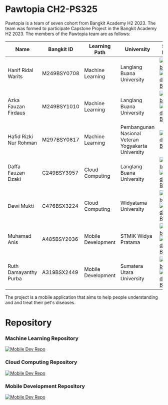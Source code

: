 <!--

**Here are some ideas to get you started:**

🙋‍♀️ A short introduction - what is your organization all about?
🌈 Contribution guidelines - how can the community get involved?
👩‍💻 Useful resources - where can the community find your docs? Is there anything else the community should know?
🍿 Fun facts - what does your team eat for breakfast?
🧙 Remember, you can do mighty things with the power of [Markdown](https://docs.github.com/github/writing-on-github/getting-started-with-writing-and-formatting-on-github/basic-writing-and-formatting-syntax)
-->

# Pawtopia CH2-PS325
Pawtopia is a team of seven cohort from Bangkit Academy H2 2023. The team was formed to participate Capstone Project in the Bangkit Academy H2 2023. The members of the Pawtopia team are as follows:

| Name  | Bangkit ID | Learning Path | University | Social Media |
| ------------- | ------------- | ------------- | ------------- | ------------- |
| Hanif Ridal Warits  | M249BSY0708  | Machine Learning | Langlang Buana University | <div id="badges"> <a href="https://github.com/HanifRidal">   <img src="https://img.shields.io/badge/GITHUB-black?style=for-the-badge&logo=github" alt="Github Badge"/></a> <a href="https://www.linkedin.com/in/hanifkrong/"> <img src="https://img.shields.io/badge/LinkedIn-blue?style=for-the-badge&logo=linkedin&logoColor=white" alt="LinkedIn Badge"/> </a> </div>  |
| Azka Fauzan Firdaus  | M249BSY1010  | Machine Learning | Langlang Buana University | <div id="badges"> <a href="https://github.com/aceK-Azka">   <img src="https://img.shields.io/badge/GITHUB-black?style=for-the-badge&logo=github" alt="Github Badge"/></a> <a href="https://linkedin.com/in/azka-fauzan-firdaus-982289239/"> <img src="https://img.shields.io/badge/LinkedIn-blue?style=for-the-badge&logo=linkedin&logoColor=white" alt="LinkedIn Badge"/> </a> </div>  |
| Hafid Rizki Nur Rohman  | M297BSY0817  | Machine Learning | Pembangunan Nasional Veteran Yogyakarta University | <div id="badges"> </a> <a href="https://www.linkedin.com/in/hafid-rizki-nur-rohman/"> <img src="https://img.shields.io/badge/LinkedIn-blue?style=for-the-badge&logo=linkedin&logoColor=white" alt="LinkedIn Badge"/> </a> </div>  |
| Daffa Fauzan Dzaki  | C249BSY3957  | Cloud Computing | Langlang Buana University | <div id="badges"> <a href="https://github.com/DaffafauzanD">   <img src="https://img.shields.io/badge/GITHUB-black?style=for-the-badge&logo=github" alt="Github Badge"/></a> <a href="https://www.linkedin.com/in/daffa-fauzan-dzaki-521206280/"> <img src="https://img.shields.io/badge/LinkedIn-blue?style=for-the-badge&logo=linkedin&logoColor=white" alt="LinkedIn Badge"/> </a> </div>  |
| Dewi Mukti  | C476BSX3224  | Cloud Computing | Widyatama University | <div id="badges"> <a href="https://github.com/dewimukti06">   <img src="https://img.shields.io/badge/GITHUB-black?style=for-the-badge&logo=github" alt="Github Badge"/></a> <a href="https://www.linkedin.com/in/dewi-mukti-95710525b/"> <img src="https://img.shields.io/badge/LinkedIn-blue?style=for-the-badge&logo=linkedin&logoColor=white" alt="LinkedIn Badge"/> </a> </div>  |
| Muhamad Anis  | A485BSY2036  | Mobile Development | STMIK Widya Pratama | <div id="badges"> <a href="https://github.com/anismhub">   <img src="https://img.shields.io/badge/GITHUB-black?style=for-the-badge&logo=github" alt="Github Badge"/></a> <a href="https://www.linkedin.com/in/muhamad-anis-30a7b7180/"> <img src="https://img.shields.io/badge/LinkedIn-blue?style=for-the-badge&logo=linkedin&logoColor=white" alt="LinkedIn Badge"/> </a> </div> |
| Ruth Damayanthy Purba  | A319BSX2449  | Mobile Development | Sumatera Utara University | <div id="badges"> <a href="https://github.com/ruthdamayy">   <img src="https://img.shields.io/badge/GITHUB-black?style=for-the-badge&logo=github" alt="Github Badge"/></a> <a href="https://www.linkedin.com/in/ruth-damayanthy-purba-097a98208/"> <img src="https://img.shields.io/badge/LinkedIn-blue?style=for-the-badge&logo=linkedin&logoColor=white" alt="LinkedIn Badge"/> </a> </div>  |

The project is a mobile application that aims to help people understanding and and treat their pet's diseases.

# Repository

### Machine Learning Repository
<a href="https://github.com/PawTopia/Machine-Learning"> <img src="https://img.shields.io/badge/Machine_Learning_Repository-black?style=for-the-badge&logo=github" alt="Mobile Dev Repo"/></a>

### Cloud Computing Repository
<a href="https://github.com/PawTopia/Helper-api-pawtopia"> <img src="https://img.shields.io/badge/Cloud_Computing_Repository-black?style=for-the-badge&logo=github" alt="Mobile Dev Repo"/></a>

### Mobile Development Repository
<a href="https://github.com/PawTopia/Mobile-Dev"> <img src="https://img.shields.io/badge/Mobile_Development_Repository-black?style=for-the-badge&logo=github" alt="Mobile Dev Repo"/></a>
